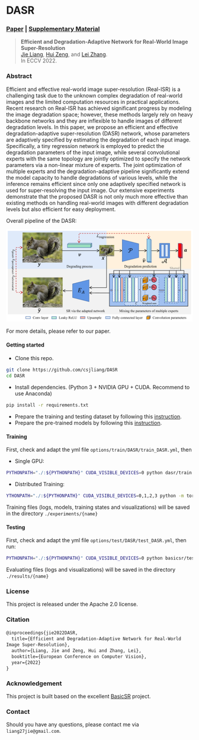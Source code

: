 # DASR

### [Paper](http://www4.comp.polyu.edu.hk/~cslzhang/paper/ECCV2022_DASR.pdf) | [Supplementary Material](http://www4.comp.polyu.edu.hk/~cslzhang/paper/ECCV2022_DASR_supp.pdf)

> **Efficient and Degradation-Adaptive Network for Real-World Image Super-Resolution** <br>
> [Jie Liang](https://liangjie.xyz/), [Hui Zeng](https://huizeng.github.io/), and [Lei Zhang](https://www4.comp.polyu.edu.hk/~cslzhang/). <br>
> In ECCV 2022.

### Abstract

Efficient and effective real-world image super-resolution (Real-ISR) is a challenging task due to 
the unknown complex degradation of real-world images and the limited computation resources in practical applications. 
Recent research on Real-ISR has achieved significant progress by modeling the image degradation space; however, 
these methods largely rely on heavy backbone networks and they are inflexible to handle images of different degradation levels. 
In this paper, we propose an efficient and effective degradation-adaptive super-resolution (DASR) network, 
whose parameters are adaptively specified by estimating the degradation of each input image. 
Specifically, a tiny regression network is employed to predict the degradation parameters of the input image, 
while several convolutional experts with the same topology are jointly optimized to specify the network parameters via a non-linear mixture of experts. 
The joint optimization of multiple experts and the degradation-adaptive pipeline significantly extend the model capacity to handle degradations of various levels, 
while the inference remains efficient since only one adaptively specified network is used for super-resolving the input image. 
Our extensive experiments demonstrate that the proposed DASR is not only much more effective than existing methods on handling real-world images 
with different degradation levels but also efficient for easy deployment.

Overall pipeline of the DASR:

![illustration](Pipeline.PNG)

For more details, please refer to our paper.

#### Getting started

- Clone this repo.
```bash
git clone https://github.com/csjliang/DASR
cd DASR
```

- Install dependencies. (Python 3 + NVIDIA GPU + CUDA. Recommend to use Anaconda)
```bash
pip install -r requirements.txt
```

- Prepare the training and testing dataset by following this [instruction](datasets/README.md).
- Prepare the pre-trained models by following this [instruction](experiments/README.md).

#### Training

First, check and adapt the yml file ```options/train/DASR/train_DASR.yml```, then

- Single GPU:
```bash
PYTHONPATH="./:${PYTHONPATH}" CUDA_VISIBLE_DEVICES=0 python dasr/train.py -opt options/train/DASR/train_DASR.yml --auto_resume
```

- Distributed Training:
```bash
YTHONPATH="./:${PYTHONPATH}" CUDA_VISIBLE_DEVICES=0,1,2,3 python -m torch.distributed.launch --nproc_per_node=4 --master_port=4335 dasr/train.py -opt options/train/DASR/train_DASR.yml --launcher pytorch --auto_resume

```

Training files (logs, models, training states and visualizations) will be saved in the directory ```./experiments/{name}```

#### Testing

First, check and adapt the yml file ```options/test/DASR/test_DASR.yml```, then run:
```bash
PYTHONPATH="./:${PYTHONPATH}" CUDA_VISIBLE_DEVICES=0 python basicsr/test.py -opt options/test/DASR/test_DASR.yml
```

Evaluating files (logs and visualizations) will be saved in the directory ```./results/{name}```

### License

This project is released under the Apache 2.0 license.

### Citation
```
@inproceedings{jie2022DASR,
  title={Efficient and Degradation-Adaptive Network for Real-World Image Super-Resolution},
  author={Liang, Jie and Zeng, Hui and Zhang, Lei},
  booktitle={European Conference on Computer Vision},
  year={2022}
}
```

### Acknowledgement
This project is built based on the excellent [BasicSR](https://github.com/xinntao/BasicSR) project.

### Contact
Should you have any questions, please contact me via `liang27jie@gmail.com`.
